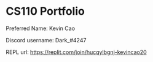 # CS110 Portfolio

Preferred Name: Kevin Cao

Discord username: Dark_#4247

REPL url: https://replit.com/join/hucqylbgnj-kevincao20
